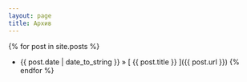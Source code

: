 ```yaml
---
layout: page
title: Архив
---
```

<head>
  <!-- CSS -->
  <link rel="stylesheet" href="/public/css/style.css">

</head>

{% for post in site.posts %}
  * {{ post.date | date_to_string }} &raquo; [ {{ post.title }} ]({{ post.url }})
{% endfor %}
